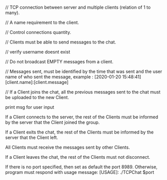 // TCP connection between server and multiple clients (relation of 1 to many). 

// A name requirement to the client.

// Control connections quantity.

// Clients must be able to send messages to the chat.

// verify username doesnt exist

// Do not broadcast EMPTY messages from a client.

// Messages sent, must be identified by the time that was sent and the user name of who sent the message, example : [2020-01-20 15:48:41][client.name]:[client.message]

// If a Client joins the chat, all the previous messages sent to the chat must be uploaded to the new Client.

print msg for user input

If a Client connects to the server, the rest of the Clients must be informed by the server that the Client joined the group.

If a Client exits the chat, the rest of the Clients must be informed by the server that the Client left.

All Clients must receive the messages sent by other Clients.

If a Client leaves the chat, the rest of the Clients must not disconnect.

If there is no port specified, then set as default the port 8989. Otherwise, program must respond with usage message: [USAGE]: ./TCPChat $port

